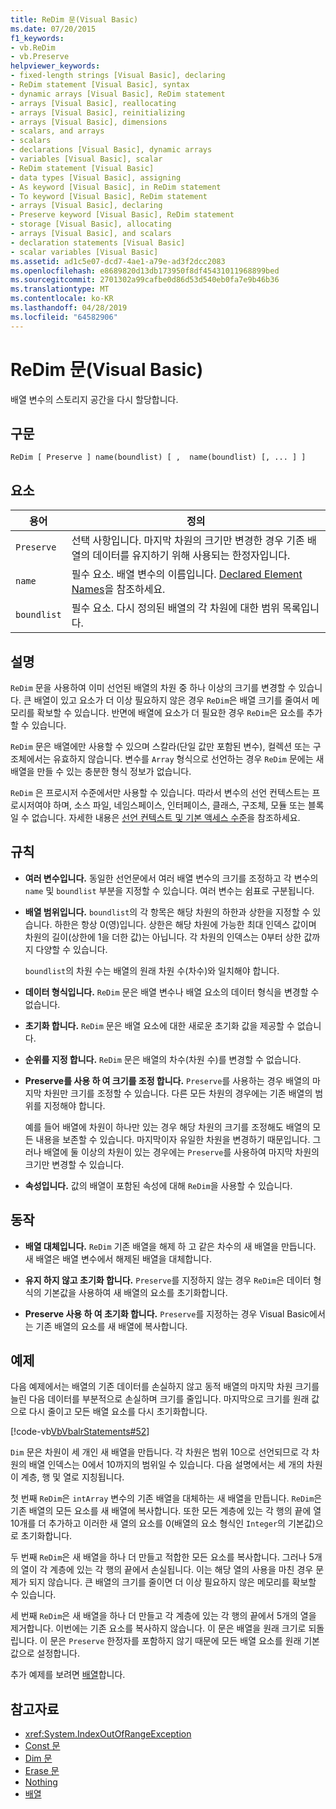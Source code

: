 ```yaml
---
title: ReDim 문(Visual Basic)
ms.date: 07/20/2015
f1_keywords:
- vb.ReDim
- vb.Preserve
helpviewer_keywords:
- fixed-length strings [Visual Basic], declaring
- ReDim statement [Visual Basic], syntax
- dynamic arrays [Visual Basic], ReDim statement
- arrays [Visual Basic], reallocating
- arrays [Visual Basic], reinitializing
- arrays [Visual Basic], dimensions
- scalars, and arrays
- scalars
- declarations [Visual Basic], dynamic arrays
- variables [Visual Basic], scalar
- ReDim statement [Visual Basic]
- data types [Visual Basic], assigning
- As keyword [Visual Basic], in ReDim statement
- To keyword [Visual Basic], ReDim statement
- arrays [Visual Basic], declaring
- Preserve keyword [Visual Basic], ReDim statement
- storage [Visual Basic], allocating
- arrays [Visual Basic], and scalars
- declaration statements [Visual Basic]
- scalar variables [Visual Basic]
ms.assetid: ad1c5e07-dcd7-4ae1-a79e-ad3f2dcc2083
ms.openlocfilehash: e8689820d13db173950f8df45431011968899bed
ms.sourcegitcommit: 2701302a99cafbe0d86d53d540eb0fa7e9b46b36
ms.translationtype: MT
ms.contentlocale: ko-KR
ms.lasthandoff: 04/28/2019
ms.locfileid: "64582906"
---
```

# <a name="redim-statement-visual-basic"></a>ReDim 문(Visual Basic)
배열 변수의 스토리지 공간을 다시 할당합니다.  
  
## <a name="syntax"></a>구문  
  
```  
ReDim [ Preserve ] name(boundlist) [ ,  name(boundlist) [, ... ] ]  
```  
  
## <a name="parts"></a>요소  
  
|용어|정의|  
|----------|----------------|  
|`Preserve`|선택 사항입니다. 마지막 차원의 크기만 변경한 경우 기존 배열의 데이터를 유지하기 위해 사용되는 한정자입니다.|  
|`name`|필수 요소. 배열 변수의 이름입니다. [Declared Element Names](../../../visual-basic/programming-guide/language-features/declared-elements/declared-element-names.md)을 참조하세요.|  
|`boundlist`|필수 요소. 다시 정의된 배열의 각 차원에 대한 범위 목록입니다.|  
  
## <a name="remarks"></a>설명  
 `ReDim` 문을 사용하여 이미 선언된 배열의 차원 중 하나 이상의 크기를 변경할 수 있습니다. 큰 배열이 있고 요소가 더 이상 필요하지 않은 경우 `ReDim`은 배열 크기를 줄여서 메모리를 확보할 수 있습니다. 반면에 배열에 요소가 더 필요한 경우 `ReDim`은 요소를 추가할 수 있습니다.  
  
 `ReDim` 문은 배열에만 사용할 수 있으며 스칼라(단일 값만 포함된 변수), 컬렉션 또는 구조체에서는 유효하지 않습니다. 변수를 `Array` 형식으로 선언하는 경우 `ReDim` 문에는 새 배열을 만들 수 있는 충분한 형식 정보가 없습니다.  
  
 `ReDim` 은 프로시저 수준에서만 사용할 수 있습니다. 따라서 변수의 선언 컨텍스트는 프로시저여야 하며, 소스 파일, 네임스페이스, 인터페이스, 클래스, 구조체, 모듈 또는 블록일 수 없습니다. 자세한 내용은 [선언 컨텍스트 및 기본 액세스 수준](../../../visual-basic/language-reference/statements/declaration-contexts-and-default-access-levels.md)을 참조하세요.  
  
## <a name="rules"></a>규칙  
  
- **여러 변수입니다.** 동일한 선언문에서 여러 배열 변수의 크기를 조정하고 각 변수의 `name` 및 `boundlist` 부분을 지정할 수 있습니다. 여러 변수는 쉼표로 구분됩니다.  
  
- **배열 범위입니다.** `boundlist`의 각 항목은 해당 차원의 하한과 상한을 지정할 수 있습니다. 하한은 항상 0(영)입니다. 상한은 해당 차원에 가능한 최대 인덱스 값이며 차원의 길이(상한에 1을 더한 값)는 아닙니다. 각 차원의 인덱스는 0부터 상한 값까지 다양할 수 있습니다.  
  
     `boundlist`의 차원 수는 배열의 원래 차원 수(차수)와 일치해야 합니다.  
  
- **데이터 형식입니다.** `ReDim` 문은 배열 변수나 배열 요소의 데이터 형식을 변경할 수 없습니다.  
  
- **초기화 합니다.** `ReDim` 문은 배열 요소에 대한 새로운 초기화 값을 제공할 수 없습니다.  
  
- **순위를 지정 합니다.** `ReDim` 문은 배열의 차수(차원 수)를 변경할 수 없습니다.  
  
- **Preserve를 사용 하 여 크기를 조정 합니다.** `Preserve`를 사용하는 경우 배열의 마지막 차원만 크기를 조정할 수 있습니다. 다른 모든 차원의 경우에는 기존 배열의 범위를 지정해야 합니다.  
  
     예를 들어 배열에 차원이 하나만 있는 경우 해당 차원의 크기를 조정해도 배열의 모든 내용을 보존할 수 있습니다. 마지막이자 유일한 차원을 변경하기 때문입니다. 그러나 배열에 둘 이상의 차원이 있는 경우에는 `Preserve`를 사용하여 마지막 차원의 크기만 변경할 수 있습니다.  
  
- **속성입니다.** 값의 배열이 포함된 속성에 대해 `ReDim`을 사용할 수 있습니다.  
  
## <a name="behavior"></a>동작  
  
- **배열 대체입니다.** `ReDim` 기존 배열을 해제 하 고 같은 차수의 새 배열을 만듭니다. 새 배열은 배열 변수에서 해제된 배열을 대체합니다.  
  
- **유지 하지 않고 초기화 합니다.** `Preserve`를 지정하지 않는 경우 `ReDim`은 데이터 형식의 기본값을 사용하여 새 배열의 요소를 초기화합니다.  
  
- **Preserve 사용 하 여 초기화 합니다.** `Preserve`를 지정하는 경우 Visual Basic에서는 기존 배열의 요소를 새 배열에 복사합니다.  
  
## <a name="example"></a>예제  
 다음 예제에서는 배열의 기존 데이터를 손실하지 않고 동적 배열의 마지막 차원 크기를 늘린 다음 데이터를 부분적으로 손실하며 크기를 줄입니다. 마지막으로 크기를 원래 값으로 다시 줄이고 모든 배열 요소를 다시 초기화합니다.  
  
 [!code-vb[VbVbalrStatements#52](~/samples/snippets/visualbasic/VS_Snippets_VBCSharp/VbVbalrStatements/VB/Class1.vb#52)]  
  
 `Dim` 문은 차원이 세 개인 새 배열을 만듭니다. 각 차원은 범위 10으로 선언되므로 각 차원의 배열 인덱스는 0에서 10까지의 범위일 수 있습니다. 다음 설명에서는 세 개의 차원이 계층, 행 및 열로 지칭됩니다.  
  
 첫 번째 `ReDim`은 `intArray` 변수의 기존 배열을 대체하는 새 배열을 만듭니다. `ReDim`은 기존 배열의 모든 요소를 새 배열에 복사합니다. 또한 모든 계층에 있는 각 행의 끝에 열 10개를 더 추가하고 이러한 새 열의 요소를 0(배열의 요소 형식인 `Integer`의 기본값)으로 초기화합니다.  
  
 두 번째 `ReDim`은 새 배열을 하나 더 만들고 적합한 모든 요소를 복사합니다. 그러나 5개의 열이 각 계층에 있는 각 행의 끝에서 손실됩니다. 이는 해당 열의 사용을 마친 경우 문제가 되지 않습니다. 큰 배열의 크기를 줄이면 더 이상 필요하지 않은 메모리를 확보할 수 있습니다.  
  
 세 번째 `ReDim`은 새 배열을 하나 더 만들고 각 계층에 있는 각 행의 끝에서 5개의 열을 제거합니다. 이번에는 기존 요소를 복사하지 않습니다. 이 문은 배열을 원래 크기로 되돌립니다. 이 문은 `Preserve` 한정자를 포함하지 않기 때문에 모든 배열 요소를 원래 기본값으로 설정합니다.  
  
 추가 예제를 보려면 [배열](../../../visual-basic/programming-guide/language-features/arrays/index.md)합니다.  
  
## <a name="see-also"></a>참고자료

- <xref:System.IndexOutOfRangeException>
- [Const 문](../../../visual-basic/language-reference/statements/const-statement.md)
- [Dim 문](../../../visual-basic/language-reference/statements/dim-statement.md)
- [Erase 문](../../../visual-basic/language-reference/statements/erase-statement.md)
- [Nothing](../../../visual-basic/language-reference/nothing.md)
- [배열](../../../visual-basic/programming-guide/language-features/arrays/index.md)
